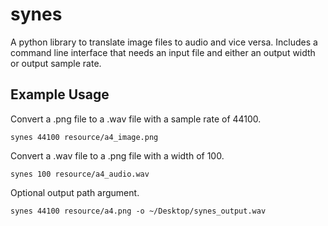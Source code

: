 # synes

A python library to translate image files to audio and vice versa. Includes a command line interface that needs an input file and either an output width or output sample rate.

## Example Usage
Convert a .png file to a .wav file with a sample rate of 44100.

```synes 44100 resource/a4_image.png```

Convert a .wav file to a .png file with a width of 100.

```synes 100 resource/a4_audio.wav```

Optional output path argument.

```synes 44100 resource/a4.png -o ~/Desktop/synes_output.wav```
